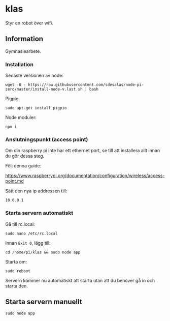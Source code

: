 # klas

Styr en robot över wifi.

## Information

Gymnasiearbete.

### Installation

Senaste versionen av node:

`wget -O - https://raw.githubusercontent.com/sdesalas/node-pi-zero/master/install-node-v.last.sh | bash` 

Pigpio:

`sudo apt-get install pigpio`

Node moduler:

`npm i`

### Anslutningspunkt (access point)

Om din raspberry pi inte har ett ethernet port, se till att installera allt innan du gör dessa steg.

Följ denna guide:

https://www.raspberrypi.org/documentation/configuration/wireless/access-point.md

Sätt den nya ip addressen till:

`10.0.0.1`

### Starta servern automatiskt

Gå till rc.local:

`sudo nano /etc/rc.local`

Innan `Exit 0`, lägg till:

`cd /home/pi/klas && sudo node app`

Starta om:

`sudo reboot`

Servern kommer nu automatiskt att starta utan att du behöver gå in och starta den.

## Starta servern manuellt

`sudo node app`
